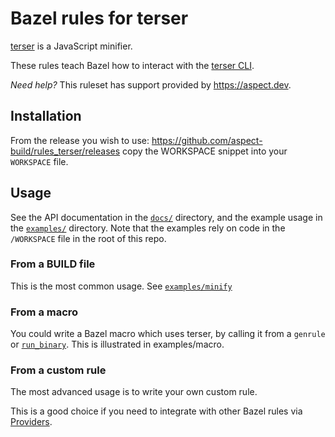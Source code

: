# Bazel rules for terser

[terser](https://terser.org/) is a JavaScript minifier.

These rules teach Bazel how to interact with the [terser CLI](https://terser.org/docs/cli-usage).

_Need help?_ This ruleset has support provided by https://aspect.dev.

## Installation

From the release you wish to use:
<https://github.com/aspect-build/rules_terser/releases>
copy the WORKSPACE snippet into your `WORKSPACE` file.

## Usage

See the API documentation in the [`docs/`](docs/) directory,
and the example usage in the [`examples/`](examples/) directory.
Note that the examples rely on code in the `/WORKSPACE` file in the root of this repo.

### From a BUILD file

This is the most common usage. See [`examples/minify`](examples/minify)

### From a macro

You could write a Bazel macro which uses terser, by calling it from a `genrule` or
[`run_binary`](https://docs.aspect.build/bazelbuild/bazel-skylib/1.2.1/docs/run_binary_doc_gen.html#run_binary).
This is illustrated in examples/macro.

### From a custom rule

The most advanced usage is to write your own custom rule.

This is a good choice if you need to integrate with other Bazel rules via [Providers](https://docs.bazel.build/versions/main/skylark/rules.html#providers).
